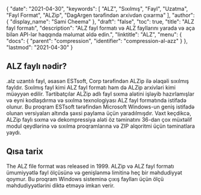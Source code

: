 {
  "date": "2021-04-30",
  "keywords": [
"ALZ",
"Sıxılmış",
"Fayl",
"Uzatma",
"Fayl Format",
"ALZip",
"DagArgen tərəfindən arxivdən çıxarma"
],
  "author": {
    "display_name": "Sami Cheema"
},
  "draft": "false",
  "toc": true,
  "title": "ALZ fayl formatı",
  "description": "ALZ fayl formatı və ALZ fayllarını yarada və aça bilən API-lər haqqında məlumat əldə edin.",
  "linktitle": "ALZ",
  "menu": {
    "docs": {
      "parent": "compression",
      "identifier": "compression-al-azz"
}
},
  "lastmod": "2021-04-30"
}

## ALZ faylı nədir? ##

.alz uzantılı fayl, əsasən ESTsoft, Corp tərəfindən ALZip ilə əlaqəli sıxılmış fayldır. Sıxılmış fayl kimi ALZ fayl formatı həm də ALZip arxivləri kimi müəyyən edilir. Tərtibatçılar ALZip adlı fayl sıxma alətini işləyib hazırlamışlar və eyni kodlaşdırma və sıxılma texnologiyası ALZ fayl formatında istifadə olunur. Bu proqram ESTsoft tərəfindən Microsoft Windows-un geniş istifadə olunan versiyaları altında şəxsi paylama üçün yaradılmışdır. Vaxt keçdikcə, ALZip faylı sıxma və dekompressiya aləti öz təminatını 36-dan çox müxtəlif modul qeydlərinə və sıxılma proqramlarına və ZIP alqoritmi üçün təminatlara yaydı.

## Qısa tarix ##

The ALZ file format was released in 1999. ALZip və ALZ fayl formatı ümumiyyətlə fayl ölçüsünə və genişlənmə limitinə heç bir məhdudiyyət qoymur. Bu proqram Windows sisteminə çıxış faylları üçün ölçü məhdudiyyətlərini diktə etməyə imkan verir.

